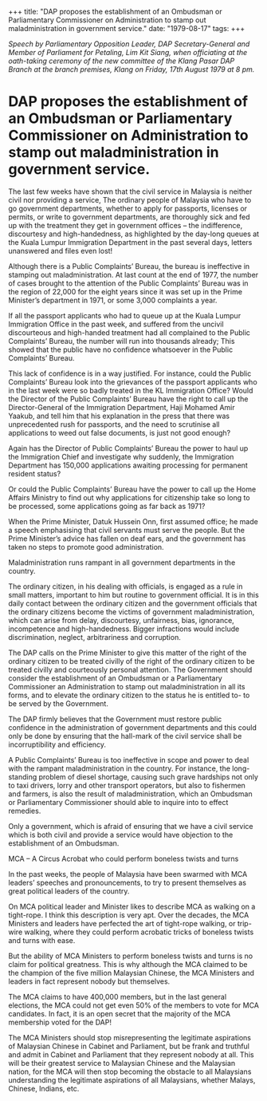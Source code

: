 +++ 
title: "DAP proposes the establishment of an Ombudsman or Parliamentary Commissioner on Administration to stamp out maladministration in government service."
date: "1979-08-17"
tags:
+++

_Speech by Parliamentary Opposition Leader, DAP Secretary-General and Member of Parliament for Petaling, Lim Kit Siang, when officiating at the oath-taking ceremony of the new committee of the Klang Pasar DAP Branch at the branch premises, Klang on Friday, 17th August 1979 at 8 pm._

# DAP proposes the establishment of an Ombudsman or Parliamentary Commissioner on Administration to stamp out maladministration in government service.

The last few weeks have shown that the civil service in Malaysia is neither civil nor providing a service, The ordinary people of Malaysia who have to go government departments, whether to apply for passports, licenses or permits, or write to government departments, are thoroughly sick and fed up with the treatment they get in government offices – the indifference, discourtesy and high-handedness, as highlighted by the day-long queues at the Kuala Lumpur Immigration Department in the past several days, letters unanswered and files even lost!</u>

Although there is a Public Complaints’ Bureau, the bureau is ineffective in stamping out maladministration. At last count at the end of 1977, the number of cases brought to the attention of the Public Complaints’ Bureau was in the region of 22,000 for the eight years since it was set up in the Prime Minister’s department in 1971, or some 3,000 complaints a year.

If all the passport applicants who had to queue up at the Kuala Lumpur Immigration Office in the past week, and suffered from the uncivil discourteous and high-handed treatment had all complained to the Public Complaints’ Bureau, the number will run into thousands already; This showed that the public have no confidence whatsoever in the Public Complaints’ Bureau.

This lack of confidence is in a way justified. For instance, could the Public Complaints’ Bureau look into the grievances of the passport applicants who in the last week were so badly treated in the KL Immigration Office? Would the Director of the Public Complaints’ Bureau have the right to call up the Director-General of the Immigration Department, Haji Mohamed Amir Yaakub, and tell him that his explanation in the press that there was unprecedented rush for passports, and the need to scrutinise all applications to weed out false documents, is just not good enough?

Again has the Director of Public Complaints’ Bureau the power to haul up the Immigration Chief and investigate why suddenly, the Immigration Department has 150,000 applications awaiting processing for permanent resident status?

Or could the Public Complaints’ Bureau have the power to call up the Home Affairs Ministry to find out why applications for citizenship take so long to be processed, some applications going as far back as 1971?

When the Prime Minister, Datuk Hussein Onn, first assumed office; he made a speech emphasising that civil servants must serve the people. But the Prime Minister’s advice has fallen on deaf ears, and the government has taken no steps to promote good administration.

Maladministration runs rampant in all government departments in the country.

The ordinary citizen, in his dealing with officials, is engaged as a rule in small matters, important to him but routine to government official. It is in this daily contact between the ordinary citizen and the government officials that the ordinary citizens become the victims of government maladministration, which can arise from delay, discourtesy, unfairness, bias, ignorance, incompetence and high-handedness. Bigger infractions would include discrimination, neglect, arbitrariness and corruption.

The DAP calls on the Prime Minister to give this matter of the right of the ordinary citizen to be treated civilly of the right of the ordinary citizen to be treated civilly and courteously personal attention. The Government should consider the establishment of an Ombudsman or a Parliamentary Commissioner an Administration to stamp out maladministration in all its forms, and to elevate the ordinary citizen to the status he is entitled to- to be served by the Government.

The DAP firmly believes that the Government must restore public confidence in the administration of government departments and this could only be done by ensuring that the hall-mark of the civil service shall be incorruptibility and efficiency.

A Public Complaints’ Bureau is too ineffective in scope and power to deal with the rampant maladministration in the country. For instance, the long-standing problem of diesel shortage, causing such grave hardships not only to taxi drivers, lorry and other transport operators, but also to fishermen and farmers, is also the result of maladministration, which an Ombudsman or Parliamentary Commissioner should able to inquire into to effect remedies.

Only a government, which is afraid of ensuring that we have a civil service which is both civil and provide a service would have objection to the establishment of an Ombudsman.

MCA – A Circus Acrobat who could perform boneless twists and turns

In the past weeks, the people of Malaysia have been swarmed with MCA leaders’ speeches and pronouncements, to try to present themselves as great political leaders of the country.

On MCA political leader and Minister likes to describe MCA as walking on a tight-rope. I think this description is very apt. Over the decades, the MCA Ministers and leaders have perfected the art of tight-rope walking, or trip-wire walking, where they could perform acrobatic tricks of boneless twists and turns with ease.

But the ability of MCA Ministers to perform boneless twists and turns is no claim for political greatness. This is why although the MCA claimed to be the champion of the five million Malaysian Chinese, the MCA Ministers and leaders in fact represent nobody but themselves.

The MCA claims to have 400,000 members, but in the last general elections, the MCA could not get even 50% of the members to vote for MCA candidates. In fact, it is an open secret that the majority of the MCA membership voted for the DAP!

The MCA Ministers should stop misrepresenting the legitimate aspirations of Malaysian Chinese in Cabinet and Parliament, but be frank and truthful and admit in Cabinet and Parliament that they represent nobody at all. This will be their greatest service to Malaysian Chinese and the Malaysian nation, for the MCA will then stop becoming the obstacle to all Malaysians understanding the legitimate aspirations of all Malaysians, whether Malays, Chinese, Indians, etc.
 
